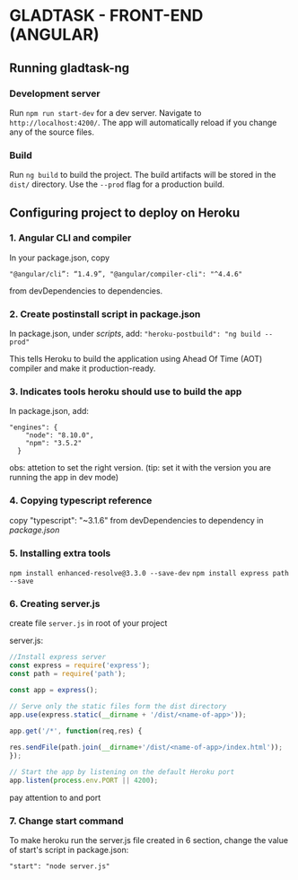 # GLADTASK - FRONT-END (ANGULAR)


## Running gladtask-ng

### Development server

Run `npm run start-dev` for a dev server. Navigate to `http://localhost:4200/`. The app will automatically reload if you change any of the source files.

### Build

Run `ng build` to build the project. The build artifacts will be stored in the `dist/` directory. Use the `--prod` flag for a production build.



## Configuring project to deploy on Heroku

### 1. Angular CLI and compiler

In your package.json, copy

`"@angular/cli”: “1.4.9”,
"@angular/compiler-cli": "^4.4.6"`

from devDependencies to dependencies.

### 2. Create postinstall script in package.json

In package.json, under *scripts*, add:
`"heroku-postbuild": "ng build --prod"`

This tells Heroku to build the application using Ahead Of Time (AOT) compiler and make it production-ready. 

### 3. Indicates tools heroku should use to build the app

In package.json, add:

```
"engines": {
    "node": "8.10.0",
    "npm": "3.5.2"
  }
```
obs: attetion to set the right version. (tip: set it with the version you are running the app in dev mode)

### 4. Copying typescript reference

copy  "typescript": "~3.1.6" from devDependencies to dependency in *package.json*

### 5. Installing extra tools

`npm install enhanced-resolve@3.3.0 --save-dev`
`npm install express path --save`

### 6. Creating server.js

create file `server.js` in root of your project

server.js:
```javascript
//Install express server
const express = require('express');
const path = require('path');

const app = express();

// Serve only the static files form the dist directory
app.use(express.static(__dirname + '/dist/<name-of-app>'));

app.get('/*', function(req,res) {
    
res.sendFile(path.join(__dirname+'/dist/<name-of-app>/index.html'));
});

// Start the app by listening on the default Heroku port
app.listen(process.env.PORT || 4200);
```

pay attention to <name of project> and port


### 7. Change start command

To make heroku run the server.js file created in 6 section, change the value of start's script in package.json:

`"start": "node server.js"`




